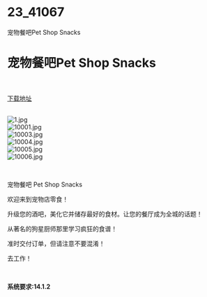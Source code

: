 # 23_41067
宠物餐吧Pet Shop Snacks
# 宠物餐吧Pet Shop Snacks
 <br/></br>
[下载地址](https://www.switch520.cc/article/41067 "下载地址")
<br/></br>

<p><img title="1.jpg" src="https://www.switch520.cc/muke_img/2022_09_08_edfc2b9080ac3.jpg" alt="1.jpg"><br>
<img title="10001.jpg" src="https://www.switch520.cc/muke_img/2022_09_08_e96cfefa4a412.jpg" alt="10001.jpg"><br>
<img title="10003.jpg" src="https://www.switch520.cc/muke_img/2022_09_08_27e4893bc1581.jpg" alt="10003.jpg"><br>
<img title="10004.jpg" src="https://www.switch520.cc/muke_img/2022_09_08_54485f40378eb.jpg" alt="10004.jpg"><br>
<img title="10005.jpg" src="https://www.switch520.cc/muke_img/2022_09_08_444469a0cf4f7.jpg" alt="10005.jpg"><br>
<img title="10006.jpg" src="https://www.switch520.cc/muke_img/2022_09_08_5cde35bdd8a30.jpg" alt="10006.jpg"></p>
<p>&nbsp;</p>
<p>宠物餐吧 Pet Shop Snacks</p>
<p>欢迎来到宠物店零食！</p>
<p>升级您的酒吧，美化它并储存最好的食材。让您的餐厅成为全城的话题！</p>
<p>从著名的狗星厨师那里学习疯狂的食谱！</p>
<p>准时交付订单，但请注意不要混淆！</p>
<p>去工作！</p>
<p>&nbsp;</p>
<p><strong>系统要求:14.1.2</strong></p>



